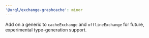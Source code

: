 ```yaml
---
'@urql/exchange-graphcache': minor
---
```


Add on a generic to `cacheExchange` and `offlineExchange` for future, experimental type-generation support.
